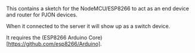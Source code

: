 This contains a sketch for the NodeMCU/ESP8266 to act as an end device and router for PJON devices.

When it connected to the server it will show up as a switch device.

It requires the (ESP8266 Arduino Core)[https://github.com/esp8266/Arduino].
